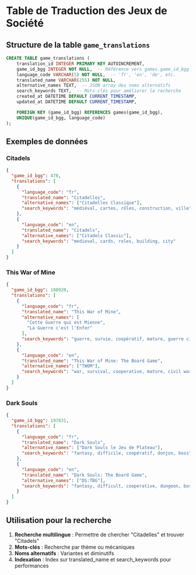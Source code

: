# Table de Traduction des Jeux de Société

## Structure de la table `game_translations`

```sql
CREATE TABLE game_translations (
    translation_id INTEGER PRIMARY KEY AUTOINCREMENT,
    game_id_bgg INTEGER NOT NULL,  -- Référence vers games.game_id_bgg
    language_code VARCHAR(5) NOT NULL,  -- 'fr', 'en', 'de', etc.
    translated_name VARCHAR(255) NOT NULL,
    alternative_names TEXT,  -- JSON array des noms alternatifs
    search_keywords TEXT,  -- Mots-clés pour améliorer la recherche
    created_at DATETIME DEFAULT CURRENT_TIMESTAMP,
    updated_at DATETIME DEFAULT CURRENT_TIMESTAMP,

    FOREIGN KEY (game_id_bgg) REFERENCES games(game_id_bgg),
    UNIQUE(game_id_bgg, language_code)
);
```

## Exemples de données

### Citadels

```json
{
  "game_id_bgg": 478,
  "translations": [
    {
      "language_code": "fr",
      "translated_name": "Citadelles",
      "alternative_names": ["Citadelles Classique"],
      "search_keywords": "médiéval, cartes, rôles, construction, ville"
    },
    {
      "language_code": "en",
      "translated_name": "Citadels",
      "alternative_names": ["Citadels Classic"],
      "search_keywords": "medieval, cards, roles, building, city"
    }
  ]
}
```

### This War of Mine

```json
{
  "game_id_bgg": 188920,
  "translations": [
    {
      "language_code": "fr",
      "translated_name": "This War of Mine",
      "alternative_names": [
        "Cette Guerre qui est Mienne",
        "La Guerre c'est l'Enfer"
      ],
      "search_keywords": "guerre, survie, coopératif, mature, guerre civile"
    },
    {
      "language_code": "en",
      "translated_name": "This War of Mine: The Board Game",
      "alternative_names": ["TWOM"],
      "search_keywords": "war, survival, cooperative, mature, civil war"
    }
  ]
}
```

### Dark Souls

```json
{
  "game_id_bgg": 197831,
  "translations": [
    {
      "language_code": "fr",
      "translated_name": "Dark Souls",
      "alternative_names": ["Dark Souls le Jeu de Plateau"],
      "search_keywords": "fantasy, difficile, coopératif, donjon, boss"
    },
    {
      "language_code": "en",
      "translated_name": "Dark Souls: The Board Game",
      "alternative_names": ["DS:TBG"],
      "search_keywords": "fantasy, difficult, cooperative, dungeon, boss"
    }
  ]
}
```

## Utilisation pour la recherche

1. **Recherche multilingue** : Permettre de chercher "Citadelles" et trouver "Citadels"
2. **Mots-clés** : Recherche par thème ou mécaniques
3. **Noms alternatifs** : Variantes et diminutifs
4. **Indexation** : Index sur translated_name et search_keywords pour performances
